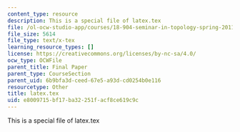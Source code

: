 ```yaml
---
content_type: resource
description: This is a special file of latex.tex
file: /ol-ocw-studio-app/courses/18-904-seminar-in-topology-spring-2011/e8009715bf17ba32251facf8ce619c9c_latex.tex
file_size: 5614
file_type: text/x-tex
learning_resource_types: []
license: https://creativecommons.org/licenses/by-nc-sa/4.0/
ocw_type: OCWFile
parent_title: Final Paper
parent_type: CourseSection
parent_uid: 6b9bfa3d-ceed-67e5-a93d-cd0254b0e116
resourcetype: Other
title: latex.tex
uid: e8009715-bf17-ba32-251f-acf8ce619c9c
---
```

This is a special file of latex.tex